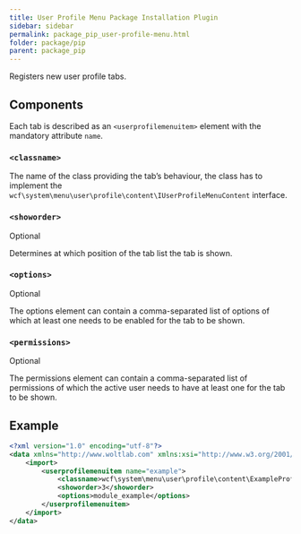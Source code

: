 ```yaml
---
title: User Profile Menu Package Installation Plugin
sidebar: sidebar
permalink: package_pip_user-profile-menu.html
folder: package/pip
parent: package_pip
---
```


Registers new user profile tabs.

## Components

Each tab is described as an `<userprofilemenuitem>` element with the mandatory attribute `name`.

### `<classname>`

The name of the class providing the tab’s behaviour,
the class has to implement the `wcf\system\menu\user\profile\content\IUserProfileMenuContent` interface.

### `<showorder>`

<span class="label label-info">Optional</span>

Determines at which position of the tab list the tab is shown.

### `<options>`

<span class="label label-info">Optional</span>

The options element can contain a comma-separated list of options of which at least one needs to be enabled for the tab to be shown.

### `<permissions>`

<span class="label label-info">Optional</span>

The permissions element can contain a comma-separated list of permissions of which the active user needs to have at least one for the tab to be shown.

## Example

```xml
<?xml version="1.0" encoding="utf-8"?>
<data xmlns="http://www.woltlab.com" xmlns:xsi="http://www.w3.org/2001/XMLSchema-instance" xsi:schemaLocation="http://www.woltlab.com http://www.woltlab.com/XSD/tornado/userProfileMenu.xsd">
	<import>
		<userprofilemenuitem name="example">
			<classname>wcf\system\menu\user\profile\content\ExampleProfileMenuContent</classname>
			<showorder>3</showorder>
			<options>module_example</options>
		</userprofilemenuitem>
	</import>
</data>
```
